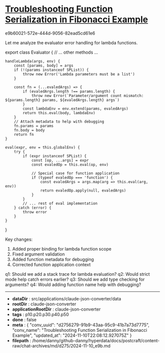 # [Troubleshooting Function Serialization in Fibonacci Example](https://claude.ai/chat/d2756279-91b9-43aa-95c9-41b7a73d7775)

e9b60021-572e-444d-9056-82ead5cd61e6

 Let me analyze the evaluator error handling for lambda functions.

<antArtifact identifier="lambda-evaluator" type="application/vnd.ant.code" language="javascript" title="Lambda Function Evaluator Fix">
export class Evaluator {
    // ... other methods ...

    handleLambda(args, env) {
        const [params, body] = args
        if (!(params instanceof SPList)) {
            throw new Error('Lambda parameters must be a list')
        }

        const fn = (...evaledArgs) => {
            if (evaledArgs.length !== params.length) {
                throw new Error(`Parameter/argument count mismatch: ${params.length} params, ${evaledArgs.length} args`)
            }
            const lambdaEnv = env.extend(params, evaledArgs)
            return this.eval(body, lambdaEnv)
        }
        // Attach metadata to help with debugging
        fn.params = params
        fn.body = body
        return fn
    }

    eval(expr, env = this.globalEnv) {
        try {
            if (expr instanceof SPList) {
                const [op, ...args] = expr
                const evaledOp = this.eval(op, env)
                
                // Special case for function application
                if (typeof evaledOp === 'function') {
                    const evaledArgs = args.map(arg => this.eval(arg, env))
                    return evaledOp.apply(null, evaledArgs)
                }
            }
            // ... rest of eval implementation
        } catch (error) {
            throw error
        }
    }
}
</antArtifact>

Key changes:
1. Added proper binding for lambda function scope
2. Fixed argument validation
3. Added function metadata for debugging
4. Corrected function application context

q1: Should we add a stack trace for lambda evaluation?
q2: Would strict mode help catch errors earlier?
q3: Should we add type checking for arguments?
q4: Would adding function name help with debugging?

---

* **dataDir** : src/applications/claude-json-converter/data
* **rootDir** : claude-json-converter
* **applicationRootDir** : claude-json-converter
* **tags** : p10.p20.p30.p40.p50
* **done** : false
* **meta** : {
  "conv_uuid": "d2756279-91b9-43aa-95c9-41b7a73d7775",
  "conv_name": "Troubleshooting Function Serialization in Fibonacci Example",
  "updated_at": "2024-11-10T22:08:12.927075Z"
}
* **filepath** : /home/danny/github-danny/hyperdata/docs/postcraft/content-raw/chat-archives/md/d275/2024-11-10_e9b.md